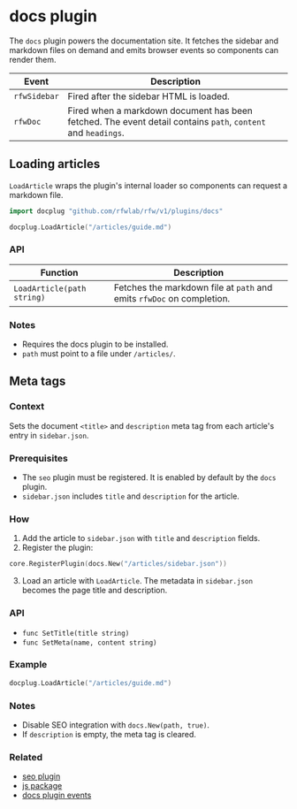 # docs plugin

The `docs` plugin powers the documentation site. It fetches the sidebar and markdown files on demand and emits browser events so components can render them.

| Event | Description |
| --- | --- |
| `rfwSidebar` | Fired after the sidebar HTML is loaded. |
| `rfwDoc` | Fired when a markdown document has been fetched. The event detail contains `path`, `content` and `headings`. |

## Loading articles

`LoadArticle` wraps the plugin's internal loader so components can request a markdown file.

```go
import docplug "github.com/rfwlab/rfw/v1/plugins/docs"

docplug.LoadArticle("/articles/guide.md")
```

### API

| Function | Description |
| --- | --- |
| `LoadArticle(path string)` | Fetches the markdown file at `path` and emits `rfwDoc` on completion. |

### Notes

- Requires the docs plugin to be installed.
- `path` must point to a file under `/articles/`.

## Meta tags

### Context
Sets the document `<title>` and `description` meta tag from each article's entry in `sidebar.json`.

### Prerequisites
- The `seo` plugin must be registered. It is enabled by default by the `docs` plugin.
- `sidebar.json` includes `title` and `description` for the article.

### How
1. Add the article to `sidebar.json` with `title` and `description` fields.
2. Register the plugin:
```go
core.RegisterPlugin(docs.New("/articles/sidebar.json"))
```
3. Load an article with `LoadArticle`. The metadata in `sidebar.json` becomes the page title and description.

### API
- `func SetTitle(title string)`
- `func SetMeta(name, content string)`

### Example
```go
docplug.LoadArticle("/articles/guide.md")
```

### Notes
- Disable SEO integration with `docs.New(path, true)`.
- If `description` is empty, the meta tag is cleared.

### Related
- [seo plugin](../api/seo)
- [js package](js)
- [docs plugin events](#events)
